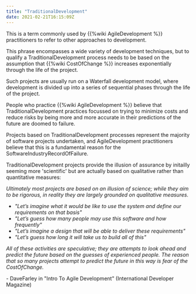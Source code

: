 ```yaml
---
title: "TraditionalDevelopment"
date: 2021-02-21T16:15:09Z
---
```


This is a term commonly used by {{%wiki AgileDevelopment %}} practitioners to refer to other approaches to development.

This phrase encompasses a wide variety of development techniques, but to qualify a TraditionalDevelopment process needs to be based on the assumption that {{%wiki CostOfChange %}} increases exponentially through the life of the project.

Such projects are usually run on a Waterfall development model, where development is divided up into a series of sequential phases through the life of the project.

People who practice {{%wiki AgileDevelopment %}} believe that TraditionalDevelopment practices focussed on trying to minimize costs and reduce risks by being more and more accurate in their predictions of the future are doomed to failure.

Projects based on TraditionalDevelopment processes represent the majority of software projects undertaken, and AgileDevelopment practitioners believe that this is a fundamental reason for the SoftwareIndustryRecordOfFailure.

TraditionalDevelopment projects provide the illusion of assurance by initailly seeming more 'scientific' but are actually based on qualitative rather than quantitative measures:

_Ultimately most projects are based on an illusion of science; while they aim to be rigorous, in reality they are largely grounded on qualitative measures._

- _"Let’s imagine what it would be like to use the system and define our requirements on that basis"_
- _"Let’s guess how many people may use this software and how frequently"_
- _"Let’s imagine a design that will be able to deliver these requirements"_
- _"Let’s guess how long it will take us to build all of this"_

_All of these activities are speculative; they are attempts to look ahead and predict the future based on the guesses of experienced people. The reason that so many projects attempt to predict the future in this way is fear of the CostOfChange._

  \- DaveFarley in "Intro To Agile Development" (International Developer Magazine)